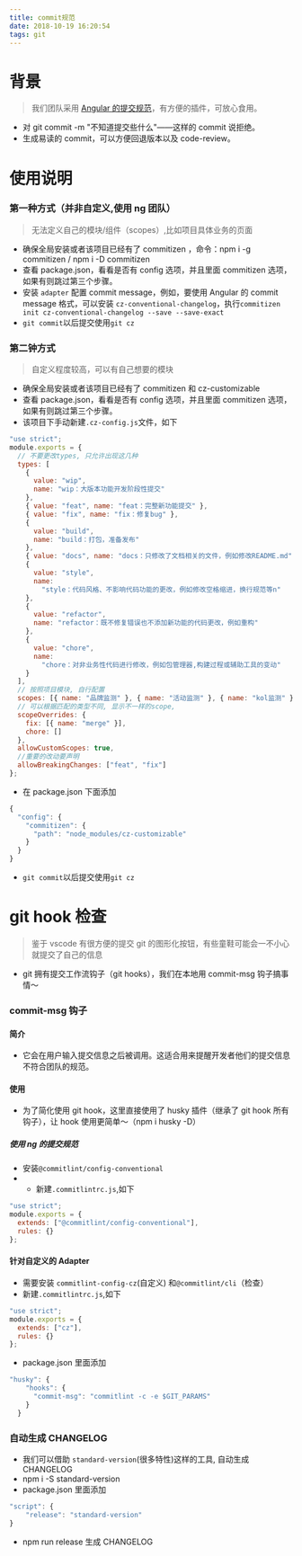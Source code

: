 ```yaml
---
title: commit规范
date: 2018-10-19 16:20:54
tags: git
---
```


# 背景

> 我们团队采用 [Angular 的提交规范](https://github.com/isLishude/blog/issues/69)，有方便的插件，可放心食用。

- 对 git commit -m "不知道提交些什么"——这样的 commit 说拒绝。
- 生成易读的 commit，可以方便回退版本以及 code-review。

# 使用说明

### 第一种方式（并非自定义,使用 ng 团队）

> 无法定义自己的模块/组件（scopes）,比如项目具体业务的页面

- 确保全局安装或者该项目已经有了 commitizen ，命令：npm i -g commitizen / npm i -D commitizen
- 查看 package.json，看看是否有 config 选项，并且里面 commitizen 选项，如果有则跳过第三个步骤。
- 安装 `adapter` 配置 commit message，例如，要使用 Angular 的 commit message 格式，可以安装 `cz-conventional-changelog`，执行`commitizen init cz-conventional-changelog --save --save-exact`
- `git commit`以后提交使用`git cz`

### 第二钟方式

> 自定义程度较高，可以有自己想要的模块

- 确保全局安装或者该项目已经有了 commitizen 和 cz-customizable
- 查看 package.json，看看是否有 config 选项，并且里面 commitizen 选项，如果有则跳过第三个步骤。
- 该项目下手动新建`.cz-config.js`文件，如下

```javascript
"use strict";
module.exports = {
  // 不要更改types, 只允许出现这几种
  types: [
    {
      value: "wip",
      name: "wip：大版本功能开发阶段性提交"
    },
    { value: "feat", name: "feat：完整新功能提交" },
    { value: "fix", name: "fix：修复bug" },
    {
      value: "build",
      name: "build：打包，准备发布"
    },
    { value: "docs", name: "docs：只修改了文档相关的文件，例如修改README.md" },
    {
      value: "style",
      name:
        "style：代码风格、不影响代码功能的更改，例如修改空格缩进，换行规范等n"
    },
    {
      value: "refactor",
      name: "refactor：既不修复错误也不添加新功能的代码更改，例如重构"
    },
    {
      value: "chore",
      name:
        "chore：对非业务性代码进行修改，例如包管理器,构建过程或辅助工具的变动"
    }
  ],
  // 按照项目模块, 自行配置
  scopes: [{ name: "品牌监测" }, { name: "活动监测" }, { name: "kol监测" }],
  // 可以根据匹配的类型不同, 显示不一样的scope,
  scopeOverrides: {
    fix: [{ name: "merge" }],
    chore: []
  },
  allowCustomScopes: true,
  //重要的改动要声明
  allowBreakingChanges: ["feat", "fix"]
};
```

- 在 package.json 下面添加

```javascript
{
  "config": {
    "commitizen": {
      "path": "node_modules/cz-customizable"
    }
  }
}
```

- `git commit`以后提交使用`git cz`

# git hook 检查

> 鉴于 vscode 有很方便的提交 git 的图形化按钮，有些童鞋可能会一不小心就提交了自己的信息

- git 拥有提交工作流钩子（git hooks），我们在本地用 commit-msg 钩子搞事情～

### commit-msg 钩子

#### 简介

- 它会在用户输入提交信息之后被调用。这适合用来提醒开发者他们的提交信息不符合团队的规范。

#### 使用

- 为了简化使用 git hook，这里直接使用了 husky 插件（继承了 git hook 所有钩子），让 hook 使用更简单～（npm i husky -D）

##### 使用 ng 的提交规范

- 安装`@commitlint/config-conventional`
- - 新建`.commitlintrc.js`,如下

```javascript
"use strict";
module.exports = {
  extends: ["@commitlint/config-conventional"],
  rules: {}
};
```

#### 针对自定义的 Adapter

- 需要安装 `commitlint-config-cz`(自定义) 和`@commitlint/cli`（检查）
- 新建`.commitlintrc.js`,如下

```javascript
"use strict";
module.exports = {
  extends: ["cz"],
  rules: {}
};
```

- package.json 里面添加

```javascript
"husky": {
    "hooks": {
      "commit-msg": "commitlint -c -e $GIT_PARAMS"
    }
  }
```

### 自动生成 CHANGELOG

- 我们可以借助 `standard-version`(很多特性)这样的工具, 自动生成 CHANGELOG
- npm i -S standard-version
- package.json 里面添加

```javascript
"script": {
    "release": "standard-version"
}
```

- npm run release 生成 CHANGELOG
